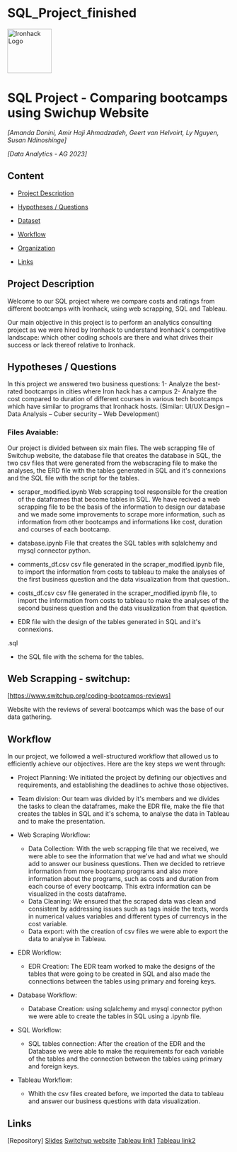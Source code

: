 # SQL_Project_finished
<img src="https://bit.ly/2VnXWr2" alt="Ironhack Logo" width="100"/>

# SQL Project - Comparing bootcamps using Swichup Website

*[Amanda Donini, Amir Haji Ahmadzadeh, Geert van Helvoirt, Ly Nguyen, Susan Ndinoshinge]*

*[Data Analytics - AG 2023]*

## Content
- [Project Description](#project-description)


- [Hypotheses / Questions](#hypotheses-/-questions)
- [Dataset](#dataset)
- [Workflow](#workflow)
- [Organization](#organization)
- [Links](#links)

<a name="project-description"></a>

## Project Description

Welcome to our SQL project where we compare costs and ratings from different bootcamps with Ironhack, using web scrapping, SQL and Tableau.

Our main objective in this project is to perform an analytics consulting project as we were hired by Ironhack to understand Ironhack's competitive landscape: which other coding schools are there and what drives their 
success or lack thereof relative to Ironhack.

<a name="hypotheses-/-questions"></a>

## Hypotheses / Questions

In this project we answered two business questions:
1- Analyze the best-rated bootcamps in cities where Iron hack has a campus 
2- Analyze the cost compared to duration of different courses in various tech bootcamps which have similar to programs that Ironhack hosts. (Similar: UI/UX Design – Data Analysis – Cuber security – Web Development) 


<a name="Structure"></a>

### Files Avaiable:
Our project is divided between six main files. The web scrapping file of Switchup website, the database file that creates the database in SQL, the two csv files that were generated from the webscraping file to make the analyses, the ERD file with
the tables generated in SQL and it's connexions and the SQL file with the script for the tables.

- scraper_modified.ipynb
    Web scrapping tool responsible for the creation of the dataframes that become tables in SQL. We have recived a web scrapping file to be the basis of the information to design our database and we made some improvements to scrape more information,
  such as information from other bootcamps and informations like cost, duration and courses of each bootcamp. 

- database.ipynb
    File that creates the SQL tables with sqlalchemy and mysql connector python.
  
- comments_df.csv
    csv file generated in the scraper_modified.ipynb file, to import the information from costs to tableau to make the analyses of the first business question and the data visualization from that question..

- costs_df.csv
    csv file generated in the scraper_modified.ipynb file, to import the information from costs to tableau to make the analyses of the second business question and the data visualization from that question.

- EDR
    file with the design of the tables generated in SQL and it's connexions.

.sql
- the SQL file with the schema for the tables.



<a name="Resources"></a>
## Web Scrapping - switchup:

[https://www.switchup.org/coding-bootcamps-reviews]

Website with the reviews of several bootcamps which was the base of our data gathering. 

<a name="workflow"></a>

## Workflow

In our project, we followed a well-structured workflow that allowed us to efficiently achieve our objectives. Here are the key steps we went through:

- Project Planning: We initiated the project by defining our objectives and requirements, and establishing the deadlines to achive those objectives.

- Team division: Our team was divided by it's members and we divides the tasks to clean the dataframes, make the EDR file, make the file that creates the tables in SQL and it's schema, to analyse the data in Tableau and to make the presentation.

- Web Scraping Workflow:

    - Data Collection: With the web scrapping file that we received, we were able to see the information that we've had and what we should add to answer our business questions. Then we decided to retrieve information from more bootcamp programs and
      also more information about the programs, such as costs and duration from each course of every bootcamp. This extra information can be visualized in the costs dataframe. 
    - Data Cleaning: We ensured that the scraped data was clean and consistent by addressing issues such as tags inside the texts, words in numerical values variables and different types of currencys in the cost variable.
    - Data export: with the creation of csv files we were able to export the data to analyse in Tableau.

- EDR Workflow:

    - EDR Creation: The EDR team worked to make the designs of the tables that were going to be created in SQL and also made the connections between the tables using primary and foreing keys.

- Database Workflow:
    - Database Creation: using sqlalchemy and mysql connector python we were able to create the tables in SQL using a .ipynb file.
 
- SQL Workflow:
    - SQL tables connection: After the creation of the EDR and the Database we were able to make the requirements for each variable of the tables and the connection between the tables using primary and foreign keys.

- Tableau Workflow:
    - Whith the csv files created before, we imported the data to tableau and answer our business questions with data visualization.

<a name="organization"></a>

<a name="links"></a>

## Links

[Repository]
[Slides]([https://github.com/zepcerqueira/project-webscraping-apis.git](https://docs.google.com/presentation/d/1ZTWEF00NYc6eKUwuMUJ2sQ3dSOO94RHyWAxTlJrtVvA/edit#slide=id.p))  
[Switchup website](https://www.switchup.org/coding-bootcamps-reviews)
[Tableau link1](https://public.tableau.com/app/profile/ly.nguyen7178/viz/DashSQL/Dashboard1?publish=yes)
[Tableau link2](https://public.tableau.com/app/profile/amanda.donini/viz/SQL_Project_17006673964750/Costspercoursecomparedtoduration?publish=yes) 
